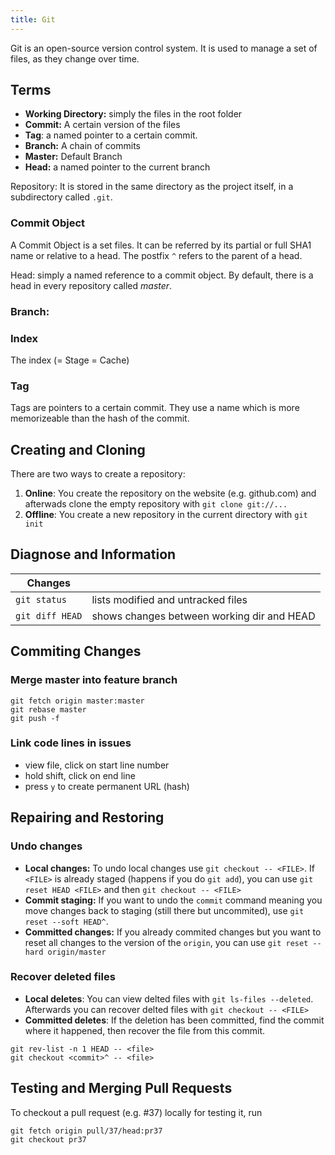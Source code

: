 ```yaml
---
title: Git
---
```


Git is an open-source version control system.
It is used to manage a set of files, as they change over time. 


## Terms

* **Working Directory:** simply the files in the root folder
* **Commit:** A certain version of the files
* **Tag**: a named pointer to a certain commit.
* **Branch:** A chain of commits 
* **Master:** Default Branch
* **Head:** a named pointer to the current branch

Repository: 
It is stored in the same directory as the project itself, in a subdirectory called `.git`.




### Commit Object
A Commit Object is a set files. 
It can be referred by its partial or full SHA1 name or relative to a head. The postfix `^` refers to the parent of a head.


Head: simply a named reference to a commit object. By default, there is a head in every repository called *master*.


### Branch:

### Index
The index (= Stage = Cache) 

### Tag
Tags are pointers to a certain commit. They use a name which is more memorizeable than the hash of the commit.






## Creating and Cloning
There are two ways to create a repository:

1. **Online**: You create the repository on the website (e.g. github.com) and afterwads clone the empty repository with `git clone git://...` 
1. **Offline**: You create a new repository in the current directory with  `git init`



## Diagnose and Information

| Changes | |
|---|---|
| `git status` | lists modified and untracked files |
| `git diff HEAD` | shows changes between working dir and HEAD |





## Commiting Changes

### Merge master into feature branch
```
git fetch origin master:master
git rebase master
git push -f
```

### Link code lines in issues
* view file, click on start line number 
* hold shift, click on end line
* press `y` to create permanent URL (hash)






## Repairing and Restoring


### Undo changes

* **Local changes:** To undo local changes use `git checkout -- <FILE>`. If `<FILE>` is already staged (happens if you do `git add`), you can use `git reset HEAD <FILE>` and then `git checkout -- <FILE>`
* **Commit staging:** If you want to undo the `commit` command meaning you move changes back to staging (still there but uncommited), use `git reset --soft HEAD^`.
* **Committed changes:** If you already commited changes but you want to reset all changes to the version of the `origin`, you can use `git reset --hard origin/master`


### Recover deleted files

* **Local deletes**: You can view delted files with `git ls-files --deleted`. Afterwards you can recover delted files with `git checkout -- <FILE>`
* **Committed deletes**: If the deletion has been committed, find the commit where it happened, then recover the file from this commit.
```
git rev-list -n 1 HEAD -- <file>
git checkout <commit>^ -- <file>
```


## Testing and Merging Pull Requests
To checkout a pull request (e.g. #37) locally for testing it, run
```
git fetch origin pull/37/head:pr37
git checkout pr37
```



